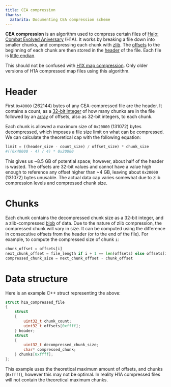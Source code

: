 ```yaml
---
title: CEA compression
thanks:
  zatarita: Documenting CEA compression scheme
---
```

**CEA compression** is an algorithm used to compress certain files of [Halo: Combat Evolved Aniversary](~h1#anniversary-xbox-360-343-industries-2011) (H1A). It works by breaking a file down into smaller chunks, and compressing each chunk with [zlib][]. The [offsets][offset-wiki] to the beginning of each chunk are then stored in the [header][header-wiki] of the file. Each file is [little endian][little-endian-wiki].

This should not be confused with [H1X map compression](~maps#compressed-maps). Only older versions of H1A compressed map files using this algorithm.

# Header
First `0x40000` (262144) bytes of any CEA-compressed file are the header. It contains a count, as a [32-bit integer][32-bit-wiki] of how many chunks are in the file followed by an [array][array-wiki] of offsets, also as 32-bit integers, to each chunk.

Each chunk is allowed a maximum size of `0x20000` (131072) bytes decompressed, which imposes a file size limit on what can be compressed. We can calculate the theoretical cap with the following equation:

```python
limit = ((header_size - count_size) / offset_size) * chunk_size
#((0x40000 - 4) / 4) * 0x20000
```

This gives us ~8.5 GB of potential space; however, about half of the header is wasted. The offsets are 32-bit values and cannot have a value high enough to reference any offset higher than ~4 GB, leaving about `0x20000` (131072) bytes unusable. The actual data cap varies somewhat due to zlib compression levels and compressed chunk size.

# Chunks
Each chunk contains the decompressed chunk size as a 32-bit integer, and a zlib-compressed [blob][blob-wiki] of data. Due to the nature of zlib compression, the compressed chunk will vary in size. It can be computed using the difference in consecutive offsets from the header (or to the end of the file). For example, to compute the compressed size of chunk `i`:

```python
chunk_offset = offsets[i]
next_chunk_offset = file_length if i + 1 == len(offsets) else offsets[i + 1]
compressed_chunk_size = next_chunk_offset - chunk_offset
```

# Data structure
Here is an example C++ struct representing the above:

```cpp
struct h1a_compressed_file
{
	struct
	{
		uint32_t chunk_count;
		uint32_t offsets[0xffff];
	} header;
	struct
	{
		uint32_t decompressed_chunk_size;
		char* compressed_chunk;
	} chunks[0xffff];
};
```

This example uses the theoretical maximum amount of offsets, and chunks (`0xffff`), however this may not be optimal. In reality H1A compressed files will not contain the theoretical maximum chunks.

[zlib]: https://en.wikipedia.org/wiki/Zlib
[offset-wiki]: https://en.wikipedia.org/wiki/Offset_%28computer_science%29
[little-endian-wiki]: https://en.wikipedia.org/wiki/Endianness
[header-wiki]: https://en.wikipedia.org/wiki/Header_%28computing%29
[32-bit-wiki]: https://en.wikipedia.org/wiki/32-bit_computing
[array-wiki]: https://en.wikipedia.org/wiki/Array_data_structure
[blob-wiki]: https://en.wikipedia.org/wiki/Binary_large_object
